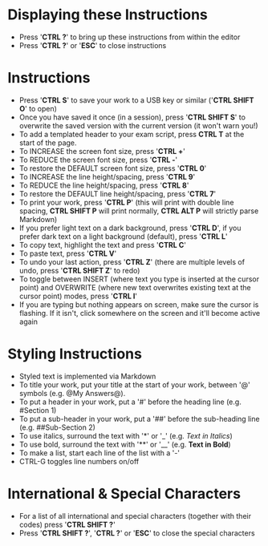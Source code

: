 Displaying these Instructions
=============================
- Press '__CTRL ?__' to bring up these instructions from within the editor
- Press '__CTRL ?__' or '__ESC__' to close instructions

Instructions
============
- Press '__CTRL S__' to save your work to a USB key or similar ('__CTRL SHIFT O__' to open)
- Once you have saved it once (in a session), press '__CTRL SHIFT S__' to overwrite the saved version with the current version (it won't warn you!)
- To add a templated header to your exam script, press __CTRL T__ at the start of the page.
- To INCREASE the screen font size, press '__CTRL +__'
- To REDUCE the screen font size, press '__CTRL -__'
- To restore the DEFAULT screen font size, press '__CTRL 0__'
- To INCREASE the line height/spacing, press '__CTRL 9__'
- To REDUCE the line height/spacing, press '__CTRL 8__'
- To restore the DEFAULT line height/spacing, press '__CTRL 7__'
- To print your work, press '__CTRL P__' (this will print with double line spacing, __CTRL SHIFT P__ will print normally, __CTRL ALT P__ will strictly parse Markdown)
- If you prefer light text on a dark background, press '__CTRL D__', if you prefer dark text on a light background (default), press '__CTRL L__'
- To copy text, highlight the text and press '__CTRL C__'
- To paste text, press '__CTRL V__'
- To undo your last action, press '__CTRL Z__' (there are multiple levels of undo, press '__CTRL SHIFT Z__' to redo)
- To toggle between INSERT (where text you type is inserted at the cursor point) and OVERWRITE (where new text overwrites existing text at the cursor point) modes, press '__CTRL I__'
- If you are typing but nothing appears on screen, make sure the cursor is flashing. If it isn't, click somewhere on the screen and it'll become active again

Styling Instructions
====================
- Styled text is implemented via Markdown
- To title your work, put your title at the start of your work, between '@' symbols (e.g. @My Answers@).
- To put a header in your work, put a '#' before the heading line (e.g. #Section 1)
- To put a sub-header in your work, put a '##' before the sub-heading line (e.g. ##Sub-Section 2)
- To use italics, surround the text with '*' or '_' (e.g. _Text in Italics_)
- To use bold, surround the text with '**' or '__' (e.g. __Text in Bold__)
- To make a list, start each line of the list with a '-'
- CTRL-G toggles line numbers on/off

International & Special Characters
==================================
- For a list of all international and special characters (together with their codes) press '__CTRL SHIFT ?__'
- Press '__CTRL SHIFT ?__', '__CTRL ?__' or '__ESC__' to close the special characters